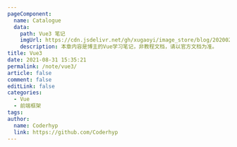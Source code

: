 ```yaml
---
pageComponent:
  name: Catalogue
  data:
    path: Vue3 笔记
    imgUrl: https://cdn.jsdelivr.net/gh/xugaoyi/image_store/blog/20200204143633.png
    description: 本章内容是博主的Vue学习笔记，非教程文档，请以官方文档为准。
title: Vue3
date: 2021-08-31 15:35:21
permalink: /note/vue3/
article: false
comment: false
editLink: false
categories:
  - Vue
  - 前端框架
tags:
author:
  name: Coderhyp
  link: https://github.com/Coderhyp
---
```

